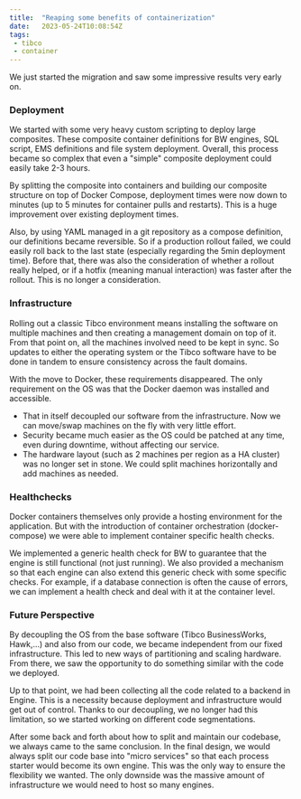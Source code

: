 ```yaml
---
title:  "Reaping some benefits of containerization"
date:   2023-05-24T10:08:54Z
tags:
 - tibco
 - container
---
```

We just started the migration and saw some impressive results very early on.

### Deployment

We started with some very heavy custom scripting to deploy large composites. These composite container definitions for BW engines, SQL script, EMS definitions and file system deployment. Overall, this process became so complex that even a "simple" composite deployment could easily take 2-3 hours.

By splitting the composite into containers and building our composite structure on top of Docker Compose, deployment times were now down to minutes (up to 5 minutes for container pulls and restarts). This is a huge improvement over existing deployment times.

Also, by using YAML managed in a git repository as a compose definition, our definitions became reversible. So if a production rollout failed, we could easily roll back to the last state (especially regarding the 5min deployment time). Before that, there was also the consideration of whether a rollout really helped, or if a hotfix (meaning manual interaction) was faster after the rollout. This is no longer a consideration.

### Infrastructure

Rolling out a classic Tibco environment means installing the software on multiple machines and then creating a management domain on top of it. From that point on, all the machines involved need to be kept in sync. So updates to either the operating system or the Tibco software have to be done in tandem to ensure consistency across the fault domains.

With the move to Docker, these requirements disappeared. The only requirement on the OS was that the Docker daemon was installed and accessible.

* That in itself decoupled our software from the infrastructure. Now we can move/swap machines on the fly with very little effort.
* Security became much easier as the OS could be patched at any time, even during downtime, without affecting our service.
* The hardware layout (such as 2 machines per region as a HA cluster) was no longer set in stone. We could split machines horizontally and add machines as needed.

### Healthchecks

Docker containers themselves only provide a hosting environment for the application. But with the introduction of container orchestration (docker-compose) we were able to implement container specific health checks.

We implemented a generic health check for BW to guarantee that the engine is still functional (not just running). We also provided a mechanism so that each engine can also extend this generic check with some specific checks. For example, if a database connection is often the cause of errors, we can implement a health check and deal with it at the container level.

### Future Perspective

By decoupling the OS from the base software (Tibco BusinessWorks, Hawk,...) and also from our code, we became independent from our fixed infrastructure.
This led to new ways of partitioning and scaling hardware. From there, we saw the opportunity to do something similar with the code we deployed.

Up to that point, we had been collecting all the code related to a backend in Engine. This is a necessity because deployment and infrastructure would get out of control. Thanks to our decoupling, we no longer had this limitation, so we started working on different code segmentations.

After some back and forth about how to split and maintain our codebase, we always came to the same conclusion. In the final design, we would always split our code base into "micro services" so that each process starter would become its own engine. This was the only way to ensure the flexibility we wanted. The only downside was the massive amount of infrastructure we would need to host so many engines.